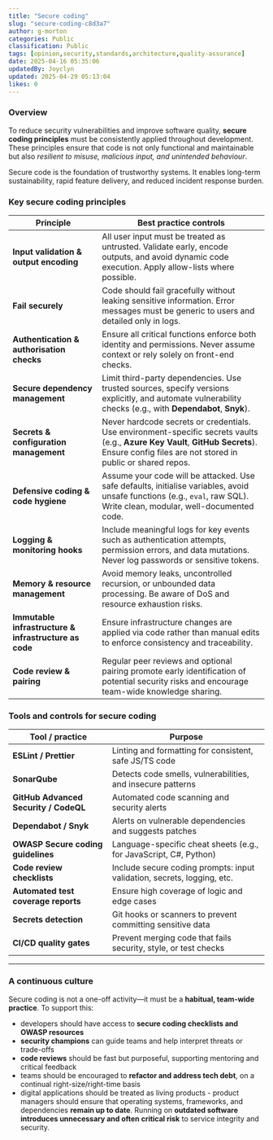 ```yaml
---
title: "Secure coding"
slug: "secure-coding-c8d3a7"
author: g-morton
categories: Public
classification: Public
tags: [opinion,security,standards,architecture,quality-assurance]
date: 2025-04-16 05:35:06 
updatedBy: Joyclyn
updated: 2025-04-29 05:13:04 
likes: 0
---
```


### Overview
To reduce security vulnerabilities and improve software quality, **secure coding principles** must be consistently applied throughout development. These principles ensure that code is not only functional and maintainable but also *resilient to misuse, malicious input, and unintended behaviour*.

Secure code is the foundation of trustworthy systems. It enables long-term sustainability, rapid feature delivery, and reduced incident response burden.



### Key secure coding principles

| Principle | Best practice controls |
|----------|------------------------|
| **Input validation & output encoding** | All user input must be treated as untrusted. Validate early, encode outputs, and avoid dynamic code execution. Apply allow-lists where possible. |
| **Fail securely** | Code should fail gracefully without leaking sensitive information. Error messages must be generic to users and detailed only in logs. |
| **Authentication & authorisation checks** | Ensure all critical functions enforce both identity and permissions. Never assume context or rely solely on front-end checks. |
| **Secure dependency management** | Limit third-party dependencies. Use trusted sources, specify versions explicitly, and automate vulnerability checks (e.g., with **Dependabot**, **Snyk**). |
| **Secrets & configuration management** | Never hardcode secrets or credentials. Use environment-specific secrets vaults (e.g., **Azure Key Vault**, **GitHub Secrets**). Ensure config files are not stored in public or shared repos. |
| **Defensive coding & code hygiene** | Assume your code will be attacked. Use safe defaults, initialise variables, avoid unsafe functions (e.g., `eval`, raw SQL). Write clean, modular, well-documented code. |
| **Logging & monitoring hooks** | Include meaningful logs for key events such as authentication attempts, permission errors, and data mutations. Never log passwords or sensitive tokens. |
| **Memory & resource management** | Avoid memory leaks, uncontrolled recursion, or unbounded data processing. Be aware of DoS and resource exhaustion risks. |
| **Immutable infrastructure & infrastructure as code** | Ensure infrastructure changes are applied via code rather than manual edits to enforce consistency and traceability. |
| **Code review & pairing** | Regular peer reviews and optional pairing promote early identification of potential security risks and encourage team-wide knowledge sharing. |


### Tools and controls for secure coding

| Tool / practice | Purpose |
|------------------|---------|
| **ESLint / Prettier** | Linting and formatting for consistent, safe JS/TS code |
| **SonarQube** | Detects code smells, vulnerabilities, and insecure patterns |
| **GitHub Advanced Security / CodeQL** | Automated code scanning and security alerts |
| **Dependabot / Snyk** | Alerts on vulnerable dependencies and suggests patches |
| **OWASP Secure coding guidelines** | Language-specific cheat sheets (e.g., for JavaScript, C#, Python) |
| **Code review checklists** | Include secure coding prompts: input validation, secrets, logging, etc. |
| **Automated test coverage reports** | Ensure high coverage of logic and edge cases |
| **Secrets detection** | Git hooks or scanners to prevent committing sensitive data |
| **CI/CD quality gates** | Prevent merging code that fails security, style, or test checks |

---

### A continuous culture

Secure coding is not a one-off activity—it must be a **habitual, team-wide practice**. To support this:

- developers should have access to **secure coding checklists and OWASP resources**
- **security champions** can guide teams and help interpret threats or trade-offs
- **code reviews** should be fast but purposeful, supporting mentoring and critical feedback
- teams should be encouraged to **refactor and address tech debt**, on a continual right-size/right-time basis
- digital applications should be treated as living products - product managers should ensure that operating systems, frameworks, and dependencies **remain up to date**. Running on **outdated software introduces unnecessary and often critical risk** to service integrity and security.